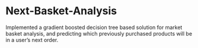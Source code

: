 # Next-Basket-Analysis
Implemented a gradient boosted decision tree based solution for market basket analysis, and predicting which previously purchased products will be in a user’s next order.
